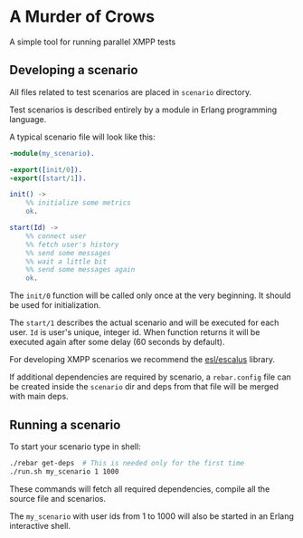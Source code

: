 # A Murder of Crows

A simple tool for running parallel XMPP tests

## Developing a scenario

All files related to test scenarios are placed in `scenario` directory.

Test scenarios is described entirely by a module in Erlang programming
language.

A typical scenario file will look like this:

```erlang
-module(my_scenario).

-export([init/0]).
-export([start/1]).

init() ->
    %% initialize some metrics
    ok.

start(Id) ->
    %% connect user
    %% fetch user's history
    %% send some messages
    %% wait a little bit
    %% send some messages again
    ok.
```

The ``init/0`` function will be called only once at the very beginning. It should
be used for initialization.

The  ``start/1`` describes the actual scenario and will be executed for
each user.
``Id`` is user's unique, integer id.
When function returns it will be executed again after some delay (60
seconds by default).

For developing XMPP scenarios we recommend the
[esl/escalus](https://github.com/esl/escalus) library.

If additional dependencies are required by scenario, a `rebar.config` file can be created inside the `scenario` dir and deps from that file will be merged with main deps.

## Running a scenario

To start your scenario type in shell:

```bash
./rebar get-deps  # This is needed only for the first time
./run.sh my_scenario 1 1000
```

These commands will fetch all required dependencies, compile all the
source file and scenarios.

The ``my_scenario`` with user ids from 1 to 1000 will also be started in
an Erlang interactive shell.
